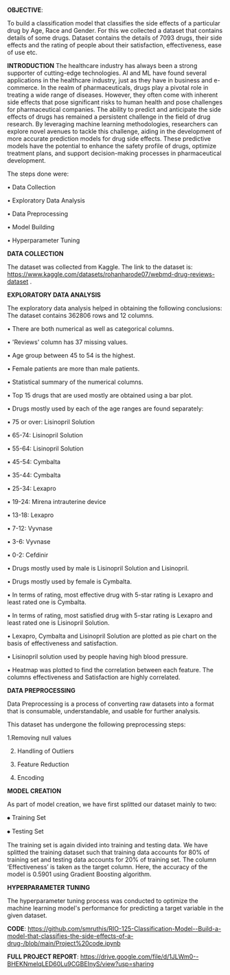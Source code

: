 **OBJECTIVE**:

To build a classification model that classifies the side effects of a particular drug by Age, Race and Gender. For this we collected a dataset that contains details of some drugs. Dataset contains the details of 7093 drugs, their side effects and the rating of people about their satisfaction, effectiveness, ease of use etc.

**INTRODUCTION**
The healthcare industry has always been a strong supporter of cutting-edge
technologies. AI and ML have found several applications in the healthcare industry,
just as they have in business and e-commerce.
In the realm of pharmaceuticals, drugs play a pivotal role in treating a wide range
of diseases. However, they often come with inherent side effects that pose significant
risks to human health and pose challenges for pharmaceutical companies. The ability
to predict and anticipate the side effects of drugs has remained a persistent challenge
in the field of drug research. By leveraging machine learning methodologies,
researchers can explore novel avenues to tackle this challenge, aiding in the
development of more accurate prediction models for drug side effects. These
predictive models have the potential to enhance the safety profile of drugs, optimize
treatment plans, and support decision-making processes in pharmaceutical
development.

The steps done were:

• Data Collection

• Exploratory Data Analysis

• Data Preprocessing

• Model Building

• Hyperparameter Tuning

**DATA COLLECTION**

The dataset was collected from Kaggle. The link to the dataset is:
https://www.kaggle.com/datasets/rohanharode07/webmd-drug-reviews-dataset .

**EXPLORATORY DATA ANALYSIS**

The exploratory data analysis helped in obtaining the following conclusions:
The dataset contains 362806 rows and 12 columns.

• There are both numerical as well as categorical columns.

• 'Reviews' column has 37 missing values.

• Age group between 45 to 54 is the highest.

• Female patients are more than male patients.

• Statistical summary of the numerical columns.

• Top 15 drugs that are used mostly are obtained using a bar plot.

• Drugs mostly used by each of the age ranges are found separately:

▪ 75 or over: Lisinopril Solution

▪ 65-74: Lisinopril Solution

▪ 55-64: Lisinopril Solution

▪ 45-54: Cymbalta

▪ 35-44: Cymbalta

▪ 25-34: Lexapro

▪ 19-24: Mirena intrauterine device

▪ 13-18: Lexapro

▪ 7-12: Vyvnase

▪ 3-6: Vyvnase

▪ 0-2: Cefdinir

• Drugs mostly used by male is Lisinopril Solution and Lisinopril.

• Drugs mostly used by female is Cymbalta.

• In terms of rating, most effective drug with 5-star rating is Lexapro and least
rated one is Cymbalta.

• In terms of rating, most satisfied drug with 5-star rating is Lexapro and least
rated one is Lisinopril Solution.

• Lexapro, Cymbalta and Lisinopril Solution are plotted as pie chart on the basis
of effectiveness and satisfaction.

• Lisinopril solution used by people having high blood pressure.



• Heatmap was plotted to find the correlation between each feature. The
columns effectiveness and Satisfaction are highly correlated.

**DATA PREPROCESSING**

Data Preprocessing is a process of converting raw datasets into a format that is
consumable, understandable, and usable for further analysis.

This dataset has undergone the following preprocessing steps:

1.Removing null values

2. Handling of Outliers

3. Feature Reduction

4. Encoding

**MODEL CREATION**

As part of model creation, we have first splitted our dataset mainly to two:

⦁ Training Set

⦁ Testing Set

The training set is again divided into training and testing data. We have splitted the
training dataset such that training data accounts for 80% of training set and testing
data accounts for 20% of training set.
The column ‘Effectiveness’ is taken as the target column. 
Here, the accuracy of the model is 0.5901 using Gradient Boosting algorithm.

**HYPERPARAMETER TUNING**

The hyperparameter tuning process was conducted to optimize the machine
learning model's performance for predicting a target variable in the given dataset.

**CODE**: https://github.com/smruthis/RIO-125-Classification-Model--Build-a-model-that-classifies-the-side-effects-of-a-drug-/blob/main/Project%20code.ipynb

**FULL PROJECT REPORT**: https://drive.google.com/file/d/1JLWm0--BHEKNmelqLED60Lu9CGBEInyS/view?usp=sharing








